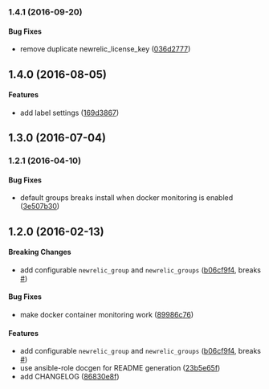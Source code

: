 <a name="1.4.1"></a>
### 1.4.1 (2016-09-20)


#### Bug Fixes

*   remove duplicate newrelic_license_key ([036d2777](https://github.com/weareinteractive/ansible-newrelic/commit/036d27779b7db47b9fb06b9a983d759d2ad196bf))



<a name="1.4.0"></a>
## 1.4.0 (2016-08-05)


#### Features

*   add label settings ([169d3867](https://github.com/weareinteractive/ansible-newrelic/commit/169d386710aba0d7d1397cb68ef7f8426d1fac80))



<a name="1.3.0"></a>
## 1.3.0 (2016-07-04)




<a name="1.2.1"></a>
### 1.2.1 (2016-04-10)


#### Bug Fixes

*   default groups breaks install when docker monitoring is enabled ([3e507b30](https://github.com/weareinteractive/ansible-newrelic/commit/3e507b3080fa8040a3659577f1bdc25c3d97508a))



<a name="1.2.0"></a>
## 1.2.0 (2016-02-13)


#### Breaking Changes

*   add configurable `newrelic_group` and `newrelic_groups` ([b06cf9f4](https://github.com/weareinteractive/ansible-newrelic/commit/b06cf9f4bbaeb6edd3bae8b600d351a27dbd28d5), breaks [#](https://github.com/weareinteractive/ansible-newrelic/issues/))

#### Bug Fixes

*   make docker container monitoring work ([89986c76](https://github.com/weareinteractive/ansible-newrelic/commit/89986c7649e3bc3d9f08d1d2027596b9e089b6c5))

#### Features

*   add configurable `newrelic_group` and `newrelic_groups` ([b06cf9f4](https://github.com/weareinteractive/ansible-newrelic/commit/b06cf9f4bbaeb6edd3bae8b600d351a27dbd28d5), breaks [#](https://github.com/weareinteractive/ansible-newrelic/issues/))
*   use ansible-role docgen for README generation ([23b5e65f](https://github.com/weareinteractive/ansible-newrelic/commit/23b5e65fb9fe82851ec450f99d80b7db42663e58))
*   add CHANGELOG ([86830e8f](https://github.com/weareinteractive/ansible-newrelic/commit/86830e8f5d84195c2b3c11a8d3b1235a74cb136f))



